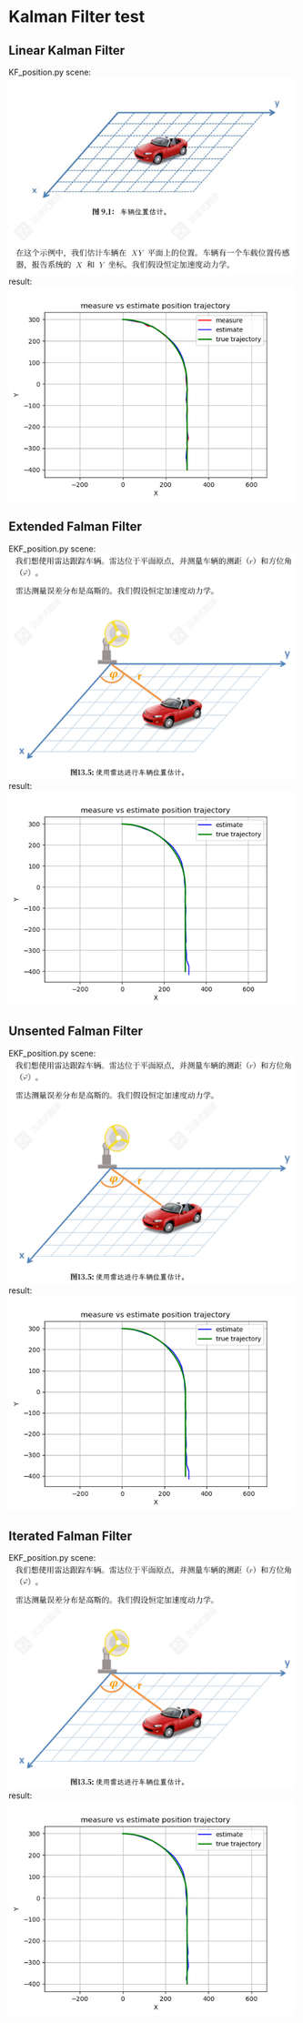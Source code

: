 # Kalman Filter test
## Linear Kalman Filter
KF_position.py scene:
![CAR Position](asset/car_position.png)
result:
![KF Result](asset/KF_position.png)

## Extended Falman Filter
EKF_position.py scene:
![CAR Position](asset/lidar_measure_position.png)
result:
![EKF Result](asset/EKF_position.png)

## Unsented Falman Filter
EKF_position.py scene:
![CAR Position](asset/lidar_measure_position.png)
result:
![UKF Result](asset/UKF_position.png)

## Iterated Falman Filter
EKF_position.py scene:
![CAR Position](asset/lidar_measure_position.png)
result:
![IKF Result](asset/IKF_position.png)